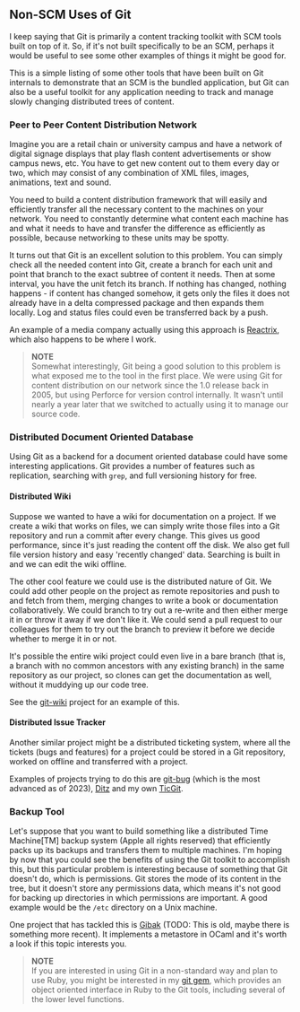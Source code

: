 <!--
SPDX-FileCopyrightText: 2008 Geoffrey Grosenbach <boss@topfunky.com>
SPDX-FileCopyrightText: 2008 Scott Chacon <schacon@gmail.com>

SPDX-License-Identifier: CC-BY-SA-3.0
-->

## Non-SCM Uses of Git

I keep saying that Git is primarily a content tracking toolkit
with SCM tools built on top of it.
So,
if it's not built specifically to be an SCM,
perhaps it would be useful to see some other examples
of things it might be good for.

This is a simple listing of some other tools
that have been built on Git internals
to demonstrate that an SCM is the bundled application,
but Git can also be a useful toolkit for any application
needing to track and manage slowly changing distributed trees of content.

### Peer to Peer Content Distribution Network

Imagine you are a retail chain or university campus
and have a network of digital signage displays
that play flash content advertisements or show campus news,
etc.
You have to get new content out to them every day or two,
which may consist of any combination of XML files,
images,
animations,
text and sound.

You need to build a content distribution framework
that will easily and efficiently transfer all the necessary content
to the machines on your network.
You need to constantly determine what content each machine has
and what it needs to have and transfer the difference
as efficiently as possible,
because networking to these units may be spotty.

It turns out that Git is an excellent solution to this problem.
You can simply check all the needed content into Git,
create a branch for each unit
and point that branch to the exact subtree of content it needs.
Then at some interval,
you have the unit fetch its branch.
If nothing has changed,
nothing happens - if content has changed somehow,
it gets only the files it does not already have in a delta compressed package
and then expands them locally.
Log and status files could even be transferred back by a push.

An example of a media company actually using this approach
is [Reactrix](http://reactrix.com/),
which also happens to be where I work.

> **NOTE** \
Somewhat interestingly,
Git being a good solution to this problem
is what exposed me to the tool in the first place.
We were using Git for content distribution on our network
since the 1.0 release back in 2005,
but using Perforce for version control internally.
It wasn't until nearly a year later
that we switched to actually using it to manage our source code.

### Distributed Document Oriented Database

Using Git as a backend for a document oriented database
could have some interesting applications.
Git provides a number of features such as replication,
searching with `grep`,
and full versioning history for free.

#### Distributed Wiki

Suppose we wanted to have a wiki for documentation on a project.
If we create a wiki that works on files,
we can simply write those files into a Git repository
and run a commit after every change.
This gives us good performance,
since it's just reading the content off the disk.
We also get full file version history and easy 'recently changed' data.
Searching is built in and we can edit the wiki offline.

The other cool feature we could use is the distributed nature of Git.
We could add other people on the project as remote repositories
and push to and fetch from them,
merging changes to write a book or documentation collaboratively.
We could branch to try out a re-write
and then either merge it in
or throw it away if we don't like it.
We could send a pull request to our colleagues
for them to try out the branch to preview it
before we decide whether to merge it in or not.

It's possible the entire wiki project could even live in a bare branch
(that is,
a branch with no common ancestors with any existing branch)
in the same repository as our project,
so clones can get the documentation as well,
without it muddying up our code tree.

See the [git-wiki](http://github.com/al3x/git-wiki/tree/master)
project for an example of this.

#### Distributed Issue Tracker

Another similar project might be a distributed ticketing system,
where all the tickets (bugs and features)
for a project could be stored in a Git repository,
worked on offline and transferred with a project.

Examples of projects trying to do this are
[git-bug](https://github.com/MichaelMure/git-bug)
(which is the most advanced as of 2023),
[Ditz](https://github.com/jashmenn/ditz) and my own
[TicGit](http://github.com/schacon/ticgit/wikis).

### Backup Tool

Let's suppose
that you want to build something like a distributed Time Machine\[TM\] backup system
(Apple all rights reserved)
that efficiently packs up its backups
and transfers them to multiple machines.
I'm hoping by now
that you could see the benefits of using the Git toolkit to accomplish this,
but this particular problem is interesting
because of something that Git doesn't do,
which is permissions.
Git stores the mode of its content in the tree,
but it doesn't store any permissions data,
which means it's not good for backing up directories
in which permissions are important.
A good example would be the `/etc` directory on a Unix machine.

One project that has tackled this is [Gibak](
https://github.com/jaylevitt/gibak)
(TODO: This is old, maybe there is something more recent).
It implements a metastore in OCaml
and it's worth a look if this topic interests you.

> **NOTE** \
If you are interested in using Git in a non-standard way
and plan to use Ruby,
you might be interested in my [git gem](http://jointheconversation.org/rubygit/),
which provides an object oriented interface in Ruby to the Git tools,
including several of the lower level functions.
